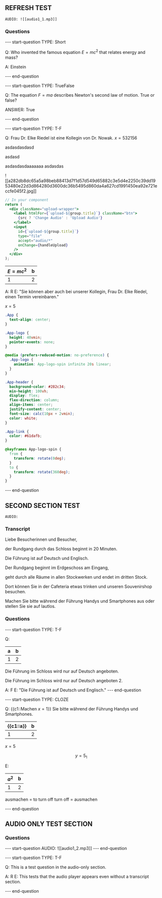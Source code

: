## REFRESH TEST

```
AUDIO: ![[audio1_1.mp3]]
```

### Questions

--- start-question
TYPE: Short

Q: Who invented the famous equation $E = mc^2$ that relates energy and mass?

A: Einstein

--- end-question

--- start-question
TYPE: TrueFalse

Q: The equation $F = ma$ describes Newton's second law of motion. True or false?

ANSWER: True

--- end-question

--- start-question
TYPE: T-F

Q: Frau Dr. Elke Riedel ist eine Kollegin von Dr. Nowak. $x=5$32156

asdasdasdasd

asdasd

asdasdasdaaaaaaa asdasdas

![[a282db8dc65a5a98beb88413d7f1d57d549d65882c3e5d4e2250c39dd1953480e22d3d864280d3600dc36b5495d860da4a627cd1991450ea92e721eccfe045f2.jpg]]

```jsx
// In your component
return (
  <div className="upload-wrapper">
    <label htmlFor={`upload-${group.title}`} className="btn">
      {src ? 'Change Audio' : 'Upload Audio'}
    </label>
    <input
      id={`upload-${group.title}`}
      type="file"
      accept="audio/*"
      onChange={handleUpload}
    />
  </div>
);


```

| $E = mc^2$   | b   |
| --- | --- |
| 1   | 2   |

A: R
E: "Sie können aber auch bei unserer Kollegin, Frau Dr. Elke Riedel, einen Termin vereinbaren."

$x=5$
```css
.App {
  text-align: center;
}

.App-logo {
  height: 40vmin;
  pointer-events: none;
}

@media (prefers-reduced-motion: no-preference) {
  .App-logo {
    animation: App-logo-spin infinite 20s linear;
  }
}

.App-header {
  background-color: #282c34;
  min-height: 100vh;
  display: flex;
  flex-direction: column;
  align-items: center;
  justify-content: center;
  font-size: calc(10px + 2vmin);
  color: white;
}

.App-link {
  color: #61dafb;
}

@keyframes App-logo-spin {
  from {
    transform: rotate(0deg);
  }
  to {
    transform: rotate(360deg);
  }
}
```

--- end-question


## SECOND SECTION TEST

```
AUDIO:
```

### Transcript

Liebe Besucherinnen und Besucher,

der Rundgang durch das Schloss beginnt in 20 Minuten.

Die Führung ist auf Deutsch und Englisch.

Der Rundgang beginnt im Erdgeschoss am Eingang,

geht durch alle Räume in allen Stockwerken und endet im dritten Stock.

Dort können Sie in der Cafeteria etwas trinken und unseren Souvenirshop besuchen.

Machen Sie bitte während der Führung Handys und Smartphones aus oder stellen Sie sie auf lautlos.

### Questions

--- start-question
TYPE: T-F

Q: 

| a   | b   |
| --- | --- |
| 1   | 2   |


Die Führung im Schloss wird nur auf Deutsch angeboten.

Die Führung im Schloss wird nur auf Deutsch angeboten 2.

A: F
E: "Die Führung ist auf Deutsch und Englisch."
--- end-question

--- start-question
TYPE: CLOZE

Q: 
{{c1::Machen $x=1$}} Sie bitte während der Führung Handys und Smartphones.

| {{c1::a}}   | b   |
| --- | --- |
| 1   | 2   |



$x=5$

$$y=5_{1}$$


E:

| $a^2$  | b  |
| --- | --- |
| 1   | 2   |

ausmachen = to turn off
turn off = ausmachen

--- end-question

## AUDIO ONLY TEST SECTION

### Questions

--- start-question
AUDIO: ![[audio1_2.mp3]]
--- end-question

--- start-question
TYPE: T-F

Q: This is a test question in the audio-only section.

A: R
E: This tests that the audio player appears even without a transcript section.

--- end-question